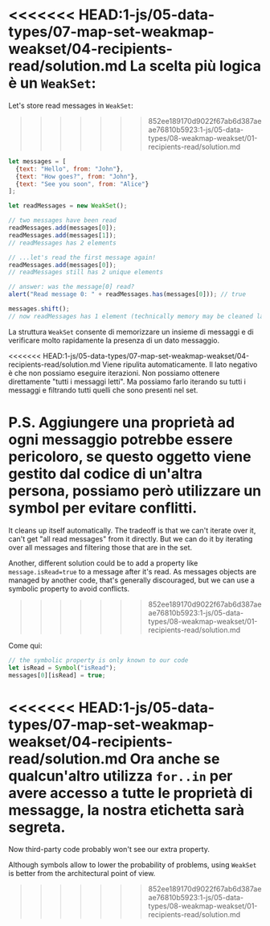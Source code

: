 <<<<<<< HEAD:1-js/05-data-types/07-map-set-weakmap-weakset/04-recipients-read/solution.md
La scelta più logica è un `WeakSet`:
=======
Let's store read messages in `WeakSet`:
>>>>>>> 852ee189170d9022f67ab6d387aeae76810b5923:1-js/05-data-types/08-weakmap-weakset/01-recipients-read/solution.md

```js
let messages = [
  {text: "Hello", from: "John"},
  {text: "How goes?", from: "John"},
  {text: "See you soon", from: "Alice"}
];

let readMessages = new WeakSet();

// two messages have been read
readMessages.add(messages[0]);
readMessages.add(messages[1]);
// readMessages has 2 elements

// ...let's read the first message again!
readMessages.add(messages[0]);
// readMessages still has 2 unique elements

// answer: was the message[0] read?
alert("Read message 0: " + readMessages.has(messages[0])); // true

messages.shift();
// now readMessages has 1 element (technically memory may be cleaned later)
```

La struttura `WeakSet` consente di memorizzare un insieme di messaggi e di verificare molto rapidamente la presenza di un dato messaggio.

<<<<<<< HEAD:1-js/05-data-types/07-map-set-weakmap-weakset/04-recipients-read/solution.md
Viene ripulita automaticamente. Il lato negativo è che non possiamo eseguire iterazioni. Non possiamo ottenere direttamente "tutti i messaggi letti". Ma possiamo farlo iterando su tutti i messaggi e filtrando tutti quelli che sono presenti nel set.

P.S. Aggiungere una proprietà ad ogni messaggio potrebbe essere pericoloro, se questo oggetto viene gestito dal codice di un'altra persona, possiamo però utilizzare un symbol per evitare conflitti.
=======
It cleans up itself automatically. The tradeoff is that we can't iterate over it,  can't get "all read messages" from it directly. But we can do it by iterating over all messages and filtering those that are in the set.

Another, different solution could be to add a property like `message.isRead=true` to a message after it's read. As messages objects are managed by another code, that's generally discouraged, but we can use a symbolic property to avoid conflicts.
>>>>>>> 852ee189170d9022f67ab6d387aeae76810b5923:1-js/05-data-types/08-weakmap-weakset/01-recipients-read/solution.md

Come qui:
```js
// the symbolic property is only known to our code
let isRead = Symbol("isRead");
messages[0][isRead] = true;
```

<<<<<<< HEAD:1-js/05-data-types/07-map-set-weakmap-weakset/04-recipients-read/solution.md
Ora anche se qualcun'altro utilizza `for..in` per avere accesso a tutte le proprietà di messagge, la nostra etichetta sarà segreta.
=======
Now third-party code probably won't see our extra property.

Although symbols allow to lower the probability of problems, using `WeakSet` is better from the architectural point of view.
>>>>>>> 852ee189170d9022f67ab6d387aeae76810b5923:1-js/05-data-types/08-weakmap-weakset/01-recipients-read/solution.md
